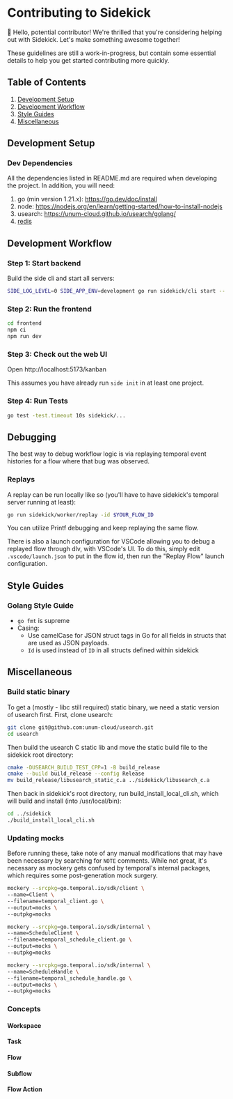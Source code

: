 # Contributing to Sidekick

👋 Hello, potential contributor! We're thrilled that you're considering helping
out with Sidekick. Let's make something awesome together!

These guidelines are still a work-in-progress, but contain some essential
details to help you get started contributing more quickly.

## Table of Contents

<!-- TODO /gen/req fill these out
0. [Concepts](#concepts)
0. [Finding An Issue](#submitting-changes)
0. [Submitting Changes](#submitting-changes)
0. [Reporting Bugs](#reporting-bugs)
0. [Requesting Features](#requesting-features)
-->

1. [Development Setup](#development-setup)
2. [Development Workflow](#development-workflow)
3. [Style Guides](#style-guides)
4. [Miscellaneous](#miscellaneous)

## Development Setup

### Dev Dependencies

All the dependencies listed in README.md are required when developing the project. In addition, you will need:

1. go (min version 1.21.x): https://go.dev/doc/install
2. node: https://nodejs.org/en/learn/getting-started/how-to-install-nodejs
3. usearch: https://unum-cloud.github.io/usearch/golang/
4. [redis](https://redis.io/docs/install/install-redis/)

## Development Workflow

### Step 1: Start backend

Build the side cli and start all servers:

```sh
SIDE_LOG_LEVEL=0 SIDE_APP_ENV=development go run sidekick/cli start -- --disable-auto-open
```

### Step 2: Run the frontend

```sh
cd frontend
npm ci
npm run dev
```

### Step 3: Check out the web UI

Open http://localhost:5173/kanban

This assumes you have already run `side init` in at least one project.

### Step 4: Run Tests

```sh
go test -test.timeout 10s sidekick/... 
```

## Debugging

The best way to debug workflow logic is via replaying temporal event histories
for a flow where that bug was observed.

### Replays

A replay can be run locally like so (you'll have to have sidekick's temporal
server running at least):

```sh
go run sidekick/worker/replay -id $YOUR_FLOW_ID
```

You can utilize Printf debugging and keep replaying the same flow.

There is also a launch configuration for VSCode allowing you to debug a replayed
flow through dlv, with VSCode's UI. To do this, simply edit `.vscode/launch.json`
to put in the flow id, then run the "Replay Flow" launch configuration.

## Style Guides

### Golang Style Guide

- `go fmt` is supreme
- Casing:
  - Use camelCase for JSON struct tags in Go for all fields in structs that are
    used as JSON payloads.
  - `Id` is used instead of `ID` in all structs defined within sidekick

## Miscellaneous

### Build static binary

To get a (mostly - libc still required) static binary, we need a static version
of usearch first. First, clone usearch: 

```sh
git clone git@github.com:unum-cloud/usearch.git
cd usearch
```

Then build the usearch C static lib and move the static build file to the
sidekick root directory:

```sh
cmake -DUSEARCH_BUILD_TEST_CPP=1 -B build_release
cmake --build build_release --config Release
mv build_release/libusearch_static_c.a ../sidekick/libusearch_c.a 
```

Then back in sidekick's root directory, run build_install_local_cli.sh, which will build and install (into /usr/local/bin):

```sh
cd ../sidekick
./build_install_local_cli.sh
```

### Updating mocks

Before running these, take note of any manual modifications that may have been
necessary by searching for `NOTE` comments. While not great, it's necessary as
mockery gets confused by temporal's internal packages, which requires some
post-generation mock surgery.

```sh
mockery --srcpkg=go.temporal.io/sdk/client \
--name=Client \
--filename=temporal_client.go \
--output=mocks \
--outpkg=mocks

mockery --srcpkg=go.temporal.io/sdk/internal \
--name=ScheduleClient \
--filename=temporal_schedule_client.go \
--output=mocks \
--outpkg=mocks

mockery --srcpkg=go.temporal.io/sdk/internal \
--name=ScheduleHandle \
--filename=temporal_schedule_handle.go \
--output=mocks \
--outpkg=mocks
```

### Concepts

<!-- TODO /gen document the main concepts below -->

#### Workspace

#### Task

#### Flow

#### Subflow

#### Flow Action

<!-- Testing -->